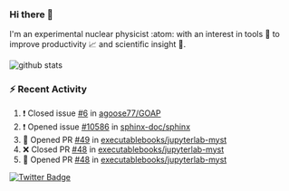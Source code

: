 ### Hi there 👋 

I'm an experimental nuclear physicist :atom: with an interest in tools :wrench: to improve productivity :chart_with_upwards_trend: and scientific insight :telescope:.

![github stats](https://github-readme-stats.vercel.app/api?username=agoose77&show_icons=true&hide_rank=true&hide_title=true&bg_color=30,e76445,904e95&text_color=efe3ec&icon_color=efe3ec)
<!--
**agoose77/agoose77** is a ✨ _special_ ✨ repository because its `README.md` (this file) appears on your GitHub profile.

Here are some ideas to get you started:

- 🔭 I’m currently working on ...
- 🌱 I’m currently learning ...
- 👯 I’m looking to collaborate on ...
- 🤔 I’m looking for help with ...
- 💬 Ask me about ...
- 📫 How to reach me: ...
- 😄 Pronouns: ...
- ⚡ Fun fact: ...
-->

### :zap: Recent Activity
<!--START_SECTION:activity-->
1. ❗️ Closed issue [#6](https://github.com/agoose77/GOAP/issues/6) in [agoose77/GOAP](https://github.com/agoose77/GOAP)
2. ❗️ Opened issue [#10586](https://github.com/sphinx-doc/sphinx/issues/10586) in [sphinx-doc/sphinx](https://github.com/sphinx-doc/sphinx)
3. 💪 Opened PR [#49](https://github.com/executablebooks/jupyterlab-myst/pull/49) in [executablebooks/jupyterlab-myst](https://github.com/executablebooks/jupyterlab-myst)
4. ❌ Closed PR [#48](https://github.com/executablebooks/jupyterlab-myst/pull/48) in [executablebooks/jupyterlab-myst](https://github.com/executablebooks/jupyterlab-myst)
5. 💪 Opened PR [#48](https://github.com/executablebooks/jupyterlab-myst/pull/48) in [executablebooks/jupyterlab-myst](https://github.com/executablebooks/jupyterlab-myst)
<!--END_SECTION:activity-->


[![Twitter Badge](https://img.shields.io/twitter/follow/agoose77?style=flat-square&logo=Twitter&logoColor=white&color=cornflowerblue)](https://twitter.com/agoose77)
